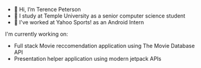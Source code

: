 - 👋 Hi, I’m Terence Peterson
- 🏫 I study at Temple University as a senior computer science student 
- 💼 I've worked at Yahoo Sports! as an Android Intern

I'm currently working on:
- Full stack Movie reccomendation application using The Movie Database API
- Presentation helper application using modern jetpack APIs

  

<!---
Terence21/Terence21 is a ✨ special ✨ repository because its `README.md` (this file) appears on your GitHub profile.
You can click the Preview link to take a look at your changes.
--->
